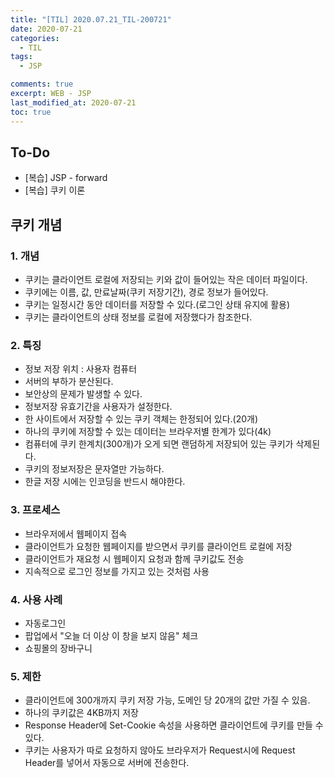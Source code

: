 ```yaml
---
title: "[TIL] 2020.07.21_TIL-200721"
date: 2020-07-21
categories:
  - TIL
tags:
  - JSP

comments: true
excerpt: WEB - JSP
last_modified_at: 2020-07-21
toc: true
---
```


## To-Do
- [복습] JSP - forward
- [복습] 쿠키 이론

## 쿠키 개념

### 1. 개념
  - 쿠키는 클라이언트 로컬에 저장되는 키와 값이 들어있는 작은 데이터 파일이다.
  - 쿠키에는 이름, 값, 만료날짜(쿠키 저장기간), 경로 정보가 들어있다.
  - 쿠키는 일정시간 동안 데이터를 저장할 수 있다.(로그인 상태 유지에 활용)
  - 쿠키는 클라이언트의 상태 정보를 로컬에 저장했다가 참조한다.

### 2. 특징
  - 정보 저장 위치 : 사용자 컴퓨터
  - 서버의 부하가 분산된다.
  - 보안상의 문제가 발생할 수 있다.
  - 정보저장 유효기간을 사용자가 설정한다.
  - 한 사이트에서 저장할 수 있는 쿠키 객체는 한정되어 있다.(20개)
  - 하나의 쿠키에 저장할 수 있는 데이터는 브라우저별 한계가 있다(4k)
  - 컴퓨터에 쿠키 한계치(300개)가 오게 되면 랜덤하게 저장되어 있는 쿠키가 삭제된다.
  - 쿠키의 정보저장은 문자열만 가능하다.
  - 한글 저장 시에는 인코딩을 반드시 해야한다.

### 3. 프로세스
  - 브라우저에서 웹페이지 접속
  - 클라이언트가 요청한 웹페이지를 받으면서 쿠키를 클라이언트 로컬에 저장
  - 클라이언트가 재요청 시 웹페이지 요청과 함께 쿠키값도 전송
  - 지속적으로 로그인 정보를 가지고 있는 것처럼 사용

### 4. 사용 사례
  - 자동로그인
  - 팝업에서 "오늘 더 이상 이 창을 보지 않음" 체크
  - 쇼핑몰의 장바구니

### 5. 제한
  - 클라이언트에 300개까지 쿠키 저장 가능, 도메인 당 20개의 값만 가질 수 있음. 
  - 하나의 쿠키값은 4KB까지 저장
  - Response Header에 Set-Cookie 속성을 사용하면 클라이언트에 쿠키를 만들 수 있다.
  - 쿠키는 사용자가 따로 요청하지 않아도 브라우저가 Request시에 Request Header를 넣어서 자동으로 서버에 전송한다.
